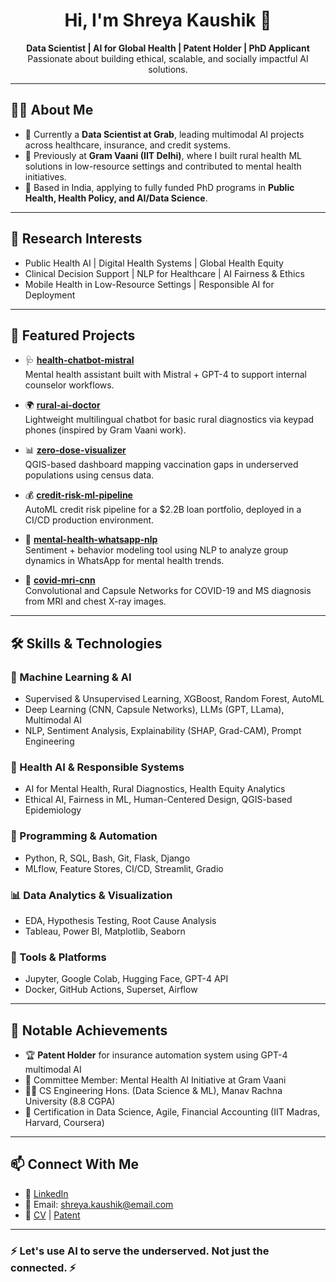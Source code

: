<h1 align="center">Hi, I'm Shreya Kaushik 👋</h1>

<p align="center">
  <strong>Data Scientist | AI for Global Health | Patent Holder | PhD Applicant</strong><br>
  Passionate about building ethical, scalable, and socially impactful AI solutions.
</p>

---

## 👩‍💻 About Me

- 💼 Currently a **Data Scientist at Grab**, leading multimodal AI projects across healthcare, insurance, and credit systems.
- 🌱 Previously at **Gram Vaani (IIT Delhi)**, where I built rural health ML solutions in low-resource settings and contributed to mental health initiatives.
- 📍 Based in India, applying to fully funded PhD programs in **Public Health, Health Policy, and AI/Data Science**.

---

## 🔬 Research Interests

- Public Health AI | Digital Health Systems | Global Health Equity  
- Clinical Decision Support | NLP for Healthcare | AI Fairness & Ethics  
- Mobile Health in Low-Resource Settings | Responsible AI for Deployment  

---

## 🧪 Featured Projects

- 🩺 **[health-chatbot-mistral](https://github.com/yourrepo)**  
  Mental health assistant built with Mistral + GPT-4 to support internal counselor workflows.

- 🌍 **[rural-ai-doctor](https://github.com/yourrepo)**  
  Lightweight multilingual chatbot for basic rural diagnostics via keypad phones (inspired by Gram Vaani work).

- 📊 **[zero-dose-visualizer](https://github.com/yourrepo)**  
  QGIS-based dashboard mapping vaccination gaps in underserved populations using census data.

- 💰 **[credit-risk-ml-pipeline](https://github.com/yourrepo)**  
  AutoML credit risk pipeline for a $2.2B loan portfolio, deployed in a CI/CD production environment.

- 🧘 **[mental-health-whatsapp-nlp](https://github.com/yourrepo)**  
  Sentiment + behavior modeling tool using NLP to analyze group dynamics in WhatsApp for mental health trends.

- 🧠 **[covid-mri-cnn](https://github.com/yourrepo)**  
  Convolutional and Capsule Networks for COVID-19 and MS diagnosis from MRI and chest X-ray images.

---

## 🛠️ Skills & Technologies

### 🔬 Machine Learning & AI
- Supervised & Unsupervised Learning, XGBoost, Random Forest, AutoML
- Deep Learning (CNN, Capsule Networks), LLMs (GPT, LLama), Multimodal AI
- NLP, Sentiment Analysis, Explainability (SHAP, Grad-CAM), Prompt Engineering

### 🧠 Health AI & Responsible Systems
- AI for Mental Health, Rural Diagnostics, Health Equity Analytics  
- Ethical AI, Fairness in ML, Human-Centered Design, QGIS-based Epidemiology  

### 🧰 Programming & Automation
- Python, R, SQL, Bash, Git, Flask, Django  
- MLflow, Feature Stores, CI/CD, Streamlit, Gradio  

### 📊 Data Analytics & Visualization
- EDA, Hypothesis Testing, Root Cause Analysis  
- Tableau, Power BI, Matplotlib, Seaborn  

### 📄 Tools & Platforms
- Jupyter, Google Colab, Hugging Face, GPT-4 API  
- Docker, GitHub Actions, Superset, Airflow  

---

## 🧾 Notable Achievements

- 🏆 **Patent Holder** for insurance automation system using GPT-4 multimodal AI  
- 🧩 Committee Member: Mental Health AI Initiative at Gram Vaani  
- 🧑‍🎓 CS Engineering Hons. (Data Science & ML), Manav Rachna University (8.8 CGPA)  
- 📜 Certification in Data Science, Agile, Financial Accounting (IIT Madras, Harvard, Coursera)

---

## 📫 Connect With Me

- 💼 [LinkedIn](https://linkedin.com/in/your-profile)  
- 📧 Email: shreya.kaushik@email.com  
- 📄 [CV](https://link-to-your-cv.com) | [Patent](https://link-to-your-patent.com)

---

### ⚡ Let's use AI to serve the underserved. Not just the connected. ⚡
